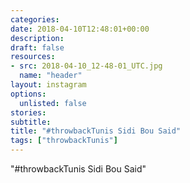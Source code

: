 ```yaml
---
categories:
date: 2018-04-10T12:48:01+00:00
description:
draft: false
resources:
- src: 2018-04-10_12-48-01_UTC.jpg
  name: "header"
layout: instagram
options:
  unlisted: false
stories:
subtitle:
title: "#throwbackTunis Sidi Bou Said"
tags: ["throwbackTunis"]
---
```


"#throwbackTunis Sidi Bou Said"
